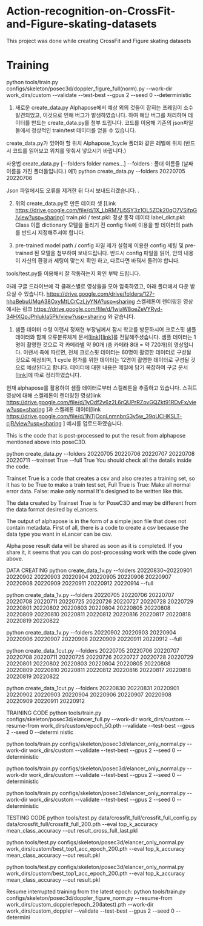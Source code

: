 # Action-recognition-on-CrossFit-and-Figure-skating-datasets
This project was done while creating CrossFit and Figure skating datasets
# Training 
python tools/train.py configs/skeleton/posec3d/doppler_figure_full(norm).py --work-dir work_dirs/custom --validate --test-best --gpus 2 --seed 0 --deterministic

1. 새로운 create_data.py
  Alphapose에서 예상 외의 것들이 잡히는 프레임이 소수 발견되었고, 이것으로 인해 버그가 발생하였습니다. 하여 해당 버그를 처리하며 데이터를 만드는 create_data.py를 첨부 드립니다. 
코드를 이용해 기존의 json파일들에서 정상적인 train/test 데이터를 얻을 수 있습니다. 

  create_data.py가 있어야 할 위치
    Alphapose_1cycle 폴더와 같은 레벨에 위치 (반드시 코드를 읽어보고 위치를 맞춰서 넣으시기 바랍니다.) 

  사용법
    create_data.py [--folders folder names...]
      --folders : 폴더 이름들 (날짜 이름을 가진 폴더들입니다.)
    예1) python create_data.py --folders 20220705 20220706 

Json 파일에서도 오류를 제거한 뒤 다시 보내드리겠습니다.  .

2. 위의 create_data.py로 만든 데이터 셋 [Link https://drive.google.com/file/d/1X_LbRM7Li5SY3z1OL5ZOk20qO7VSifpG/view?usp=sharing]
train.pkl / test.pkl: 정상 동작 데이터
label_dict.pkl: Class 이름 dictionary
모델을 돌리기 전 config file에 이용을 할 데이터의 path를 반드시 지정해주셔야 합니다. 

3. pre-trained model path / config 파일
제가 실험에 이용한 config 세팅 및 pre-trained 된 모델을 첨부하여 보내드립니다.
반드시 config 파일을 읽어, 안의 내용이 자신의 환경과 세팅이 맞는지 확인 하고, 다르다면 바꿔서 돌려야 합니다. 

tools/test.py를 이용해서 잘 작동하는지 확인 부탁 드립니다.





아래 구글 드라이브에 각 클래스별로 영상들을 모아 압축하였고,
아래 폴더에서 다운 받으실 수 있습니다.
https://drive.google.com/drive/folders/127-hhaBebuUMqA38OxyMtLCrCzLjyYNA?usp=sharing 
스켈레톤이 렌더링된 영상 예시는 링크 https://drive.google.com/file/d/1wjaW8oeZeVYRyd-34HXQpJPhIukIa5Pk/view?usp=sharing 와 같습니다.




1) 샘플 데이터 수령
이랜서 정재현 부장님께서 잠시 학교를 방문하시어
크로스핏 샘플 데이터와 함께 오류분류체계 문서[[link]( https://drive.google.com/file/d/1dSMwXUPjj5K3wykjQpT334gI_yhOfJtn/view?usp=sharing  )][[link]( https://drive.google.com/file/d/18I6hDHEiCdbDNsGb2CtE3S-MaTOYZ09v/view?usp=sharing  )]를 전달해주셨습니다.
샘플 데이터는 1명이 촬영한 것으로 각 카메라별 약 90개 (총 카메라 8대 = 약 720개)의 영상입니다.
이랜서 측에 따르면, 전체 크로스핏 데이터는 60명이 촬영한 데이터로 구성될 것으로 예상되며,
1 cycle 평가를 위한 데이터는 12명이 촬영한 데이터로 구성될 것으로 예상된다고 합니다.
데이터에 대한 내용은 메일에 담기 복잡하여 구글 문서[[link](https://docs.google.com/document/d/1Z43uG2K3u-K-FpyuNZ2rZGVra3xBJa9eSH704Ma1FL4/edit?usp=sharing )]에 따로 정리하였습니다.
 
현재 alphapose를 활용하여 샘플 데이터로부터 스켈레톤을 추출하고 있습니다.
스쿼트 영상에 대해 스켈레톤이 렌더링된 영상[link https://drive.google.com/file/d/1yOdf2v6z2L6rQUPrRZovGQZkt91RDvFx/view?usp=sharing ]과 스켈레톤 데이터[link https://drive.google.com/file/d/1NTjOcqLnmnbnS3y5w_39qUCHKSLT-cjR/view?usp=sharing ] 예시를 업로드하였습니다.


This is the code that is post-processed to put the result from alphapose mentioned above into poseC3D.

python create_data.py --folders 20220705 20220706 20220707 20220708 20220711 --trainset True --full True You should check all the details inside the code.

Trainset True is a code that creates a csv and also creates a training set, so it has to be True to make a train test set, Full True is True: Make all normal error data.
False: make only normal
It's designed to be written like this.

The data created by Trainset True is for PoseC3D and may be different from the data format desired by eLancers.

The output of alphapose is in the form of a simple json file that does not contain metadata.
First of all, there is a code to create a csv because the data type you want in eLancer can be csv.

Alpha pose result data will be shared as soon as it is completed.
If you share it, it seems that you can do post-processing work with the code given above.

DATA CREATING
python create_data_1v.py --folders 20220830~20220901 20220902 20220903 20220904 20220905 20220906 20220907  20220908 20220909 20220911 20220912 20220914 --full

python create_data_1v.py --folders 20220705 20220706 20220707 20220708 20220711 20220725 20220726 20220727 20220728 20220729 20220801 20220802 20220803 20220804 20220805 20220808 20220809 20220810 20220811 20220812 20220816 20220817 20220818 20220819 20220822

python create_data_1v.py --folders 20220902 20220903 20220904 20220906 20220907 20220908 20220909 20220911 20220912 --full

python create_data_1cut.py --folders 20220705 20220706 20220707 20220708 20220711 20220725 20220726 20220727 20220728 20220729 20220801 20220802 20220803 20220804 20220805 20220808 20220809 20220810 20220811 20220812 20220816 20220817 20220818 20220819 20220822

python create_data_1cut.py --folders 20220830 20220831 20220901 20220902 20220903 20220904 20220906 20220907 20220908 20220909 20220911 20220912



TRAINING CODE
python tools/train.py configs/skeleton/posec3d/elancer_full.py --work-dir work_dirs/custom --resume-from work_dirs/custom/epoch_50.pth --validate --test-best --gpus 2 --seed 0 --determi
nistic

python tools/train.py configs/skeleton/posec3d/elancer_only_normal.py --work-dir work_dirs/custom --validate --test-best --gpus 2 --seed 0 --deterministic

python tools/train.py configs/skeleton/posec3d/elancer_only_normal.py --work-dir work_dirs/custom --validate --test-best --gpus 2 --seed 0 --deterministic

python tools/train.py configs/skeleton/posec3d/elancer_only_normal.py --work-dir work_dirs/custom --validate --test-best --gpus 2 --seed 0 --deterministic


TESTING CODE
python tools/test.py data/crossfit_full/crossfit_full_config.py data/crossfit_full/crossfit_full_200.pth --eval top_k_accuracy mean_class_accuracy  --out result_cross_full_last.pkl

python tools/test.py configs/skeleton/posec3d/elancer_only_normal.py work_dirs/custom/best_top1_acc_epoch_200.pth --eval top_k_accuracy mean_class_accuracy  --out result.pkl

python tools/test.py configs/skeleton/posec3d/elancer_only_normal.py work_dirs/custom/best_top1_acc_epoch_200.pth --eval top_k_accuracy mean_class_accuracy  --out result.pkl

Resume interrupted training from the latest epoch:
python tools/train.py configs/skeleton/posec3d/doppler_figure_norm.py --resume-from work_dirs/custom_doppler/epoch_20(latest).pth --work-dir work_dirs/custom_doppler --validate --test-best --gpus 2 --seed 0 --determini
